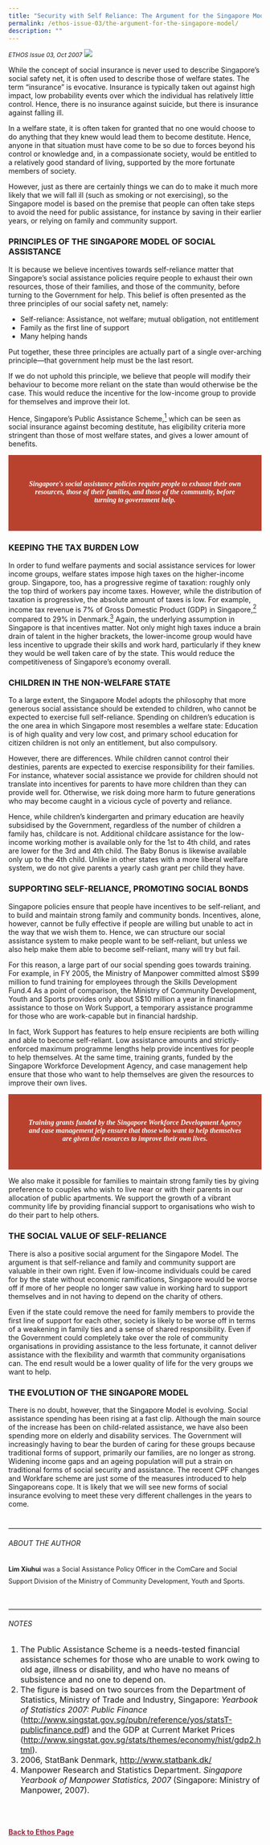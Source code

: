 ```yaml
---
title: "Security with Self Reliance: The Argument for the Singapore Model"
permalink: /ethos-issue-03/the-argument-for-the-singapore-model/
description: ""
---
```

<style>
	
.back a
{
	color: #9f2943;
	font-weight: bold;
}	

.bullet li
{
	font-size:16px;
}
	
.red
{
background-color: #B9422F;	
padding: 30px;
font-family: Georgia;
text-align: center;
}
	
.red h5
{
color:white	
}

.greybox h3, .greybox p, .greybox h4
{
	color: white;
}

.greybox ol li
{
	color: white;
	font-size: 16px;
	list-style-type: lower-alpha;    
}	
	
.author
{
border-bottom: 1px solid black;
margin-top:40px;
padding-bottom:30px;
border-top: 1px solid black;	

}

.author p {
	font-size: 0.9em;
	line-height:24px !important;
	}	
	
.small-text
{
font-size:16px;
}
	
	
	
</style>

<em><small>ETHOS Issue 03, Oct 2007</small></em>
<img src="/images/Ethos_Images/Ethos_Issue_03/3_Banner_Security%20with%20Self-Reliance-%20The%20Argument%20for%20the%20Singapore%20Model.jpg">


<p>While the concept of social insurance is never used to describe Singapore’s social safety net, it is often used to describe those of welfare states. The term “insurance” is evocative. Insurance is typically taken out against high impact, low probability events over which the individual has relatively little control. Hence, there is no insurance against suicide, but there is insurance against falling ill.</p>

<p>In a welfare state, it is often taken for granted that no one would choose to do anything that they knew would lead them to become destitute. Hence, anyone in that situation must have come to be so due to forces beyond his control or knowledge and, in a compassionate society, would be entitled to a relatively good standard of living, supported by the more fortunate members of society.</p>

<p>However, just as there are certainly things we can do to make it much more likely that we will fall ill (such as smoking or not exercising), so the Singapore model is based on the premise that people can often take steps to avoid the need for public assistance, for instance by saving in their earlier years, or relying on family and community support.</p>

<h3>PRINCIPLES OF THE SINGAPORE MODEL OF SOCIAL ASSISTANCE</h3>

<p>It is because we believe incentives towards self-reliance matter that Singapore’s social assistance policies require people to exhaust their own resources, those of their families, and those of the community, before turning to the Government for help. This belief is often presented as the three principles of our social safety net, namely:</p>

<ul>
<li>Self-reliance: Assistance, not welfare; mutual obligation, not entitlement</li>
<li>Family as the first line of support</li>
<li>Many helping hands</li>
</ul>

<p>Put together, these three principles are actually part of a single over-arching principle—that government help must be the last resort.</p>

<p>If we do not uphold this principle, we believe that people will modify their behaviour to become more reliant on the state than would otherwise be the case. This would reduce the incentive for the low-income group to provide for themselves and improve their lot.</p>

<p>Hence, Singapore’s Public Assistance Scheme,<a href="#notes"><sup>1</sup></a> which can be seen as social insurance against becoming destitute, has eligibility criteria more stringent than those of most welfare states, and gives a lower amount of benefits.</p>


<div class="red">
	
<h5><em>
Singapore's social assistance policies require people to exhaust their own resources, those of their families, and those of the community, before turning to government help.
</em></h5>

</div>


<h3>KEEPING THE TAX BURDEN LOW</h3>

<p>In order to fund welfare payments and social assistance services for lower income groups, welfare states impose high taxes on the higher-income group. Singapore, too, has a progressive regime of taxation: roughly only the top third of workers pay income taxes. However, while the distribution of taxation is progressive, the absolute amount of taxes is low. For example, income tax revenue is 7% of Gross Domestic Product (GDP) in Singapore,<a href="#notes"><sup>2</sup></a> compared to 29% in Denmark.<a href="#notes"><sup>3</sup></a> Again, the underlying assumption in Singapore is that incentives matter. Not only might high taxes induce a brain drain of talent in the higher brackets, the lower-income group would have less incentive to upgrade their skills and work hard, particularly if they knew they would be well taken care of by the state. This would reduce the competitiveness of Singapore’s economy overall.</p>

<h3>CHILDREN IN THE NON-WELFARE STATE</h3>

<p>To a large extent, the Singapore Model adopts the philosophy that more generous social assistance should be extended to children, who cannot be expected to exercise full self-reliance. Spending on children’s education is the one area in which Singapore most resembles a welfare state: Education is of high quality and very low cost, and primary school education for citizen children is not only an entitlement, but also compulsory.</p>

<p>However, there are differences. While children cannot control their destinies, parents are expected to exercise responsibility for their families. For instance, whatever social assistance we provide for children should not translate into incentives for parents to have more children than they can provide well for. Otherwise, we risk doing more harm to future generations who may become caught in a vicious cycle of poverty and reliance.</p>

<p>Hence, while children’s kindergarten and primary education are heavily subsidised by the Government, regardless of the number of children a family has, childcare is not. Additional childcare assistance for the low-income working mother is available only for the 1st to 4th child, and rates are lower for the 3rd and 4th child. The Baby Bonus is likewise available only up to the 4th child. Unlike in other states with a more liberal welfare system, we do not give parents a yearly cash grant per child they have.</p>

<h3>SUPPORTING SELF-RELIANCE, PROMOTING SOCIAL BONDS</h3>

<p>Singapore policies ensure that people have incentives to be self-reliant, and to build and maintain strong family and community bonds. Incentives, alone, however, cannot be fully effective if people are willing but unable to act in the way that we wish them to. Hence, we can structure our social assistance system to make people want to be self-reliant, but unless we also help make them able to become self-reliant, many will try but fail.</p>

<p>For this reason, a large part of our social spending goes towards training. For example, in FY 2005, the Ministry of Manpower committed almost S$99 million to fund training for employees through the Skills Development Fund.4 As a point of comparison, the Ministry of Community Development, Youth and Sports provides only about S$10 million a year in financial assistance to those on Work Support, a temporary assistance programme for those who are work-capable but in financial hardship.</p>

<p>In fact, Work Support has features to help ensure recipients are both willing and able to become self-reliant. Low assistance amounts and strictly-enforced maximum programme lengths help provide incentives for people to help themselves. At the same time, training grants, funded by the Singapore Workforce Development Agency, and case management help ensure that those who want to help themselves are given the resources to improve their own lives.</p>

<div class="red">
<h5><em>
Training grants funded by the Singapore Workforce Development Agency and case management jelp ensure that those who want to help themselves are given the resources to improve their own lives.
</em></h5>
</div>


<p>We also make it possible for families to maintain strong family ties by giving preference to couples who wish to live near or with their parents in our allocation of public apartments. We support the growth of a vibrant community life by providing financial support to organisations who wish to do their part to help others.</p>

<h3>THE SOCIAL VALUE OF SELF-RELIANCE</h3>

<p>There is also a positive social argument for the Singapore Model. The argument is that self-reliance and family and community support are valuable in their own right. Even if low-income individuals could be cared for by the state without economic ramifications, Singapore would be worse off if more of her people no longer saw value in working hard to support themselves and in not having to depend on the charity of others.</p>

<p>Even if the state could remove the need for family members to provide the first line of support for each other, society is likely to be worse off in terms of a weakening in family ties and a sense of shared responsibility. Even if the Government could completely take over the role of community organisations in providing assistance to the less fortunate, it cannot deliver assistance with the flexibility and warmth that community organisations can. The end result would be a lower quality of life for the very groups we want to help.</p>

<h3>THE EVOLUTION OF THE SINGAPORE MODEL</h3>

<p>There is no doubt, however, that the Singapore Model is evolving. Social assistance spending has been rising at a fast clip. Although the main source of the increase has been on child-related assistance, we have also been spending more on elderly and disability services. The Government will increasingly having to bear the burden of caring for these groups because traditional forms of support, primarily our families, are no longer as strong. Widening income gaps and an ageing population will put a strain on traditional forms of social security and assistance. The recent CPF changes and Workfare scheme are just some of the measures introduced to help Singaporeans cope. It is likely that we will see new forms of social insurance evolving to meet these very different challenges in the years to come.</p>



<div class="author">  

<h6>ABOUT THE AUTHOR</h6>

<p class="small-text"><strong>Lim Xiuhui</strong> was a Social Assistance Policy Officer in the ComCare and Social Support Division of the Ministry of Community Development, Youth and Sports. </p>

</div>

<h6><a name="notes"></a>NOTES</h6>

<ol>
<li class="small-text">The Public Assistance Scheme is a needs-tested financial assistance schemes for those who are unable to work owing to old age, illness or disability, and who have no means of subsistence and no one to depend on.</li>
<li class="small-text">The figure is based on two sources from the Department of Statistics, Ministry of Trade and Industry, Singapore: <em>Yearbook of Statistics 2007: Public Finance</em> (<a href="http://www.singstat.gov.sg/pubn/reference/yos/statsT-publicfinance.pdf">http://www.singstat.gov.sg/pubn/reference/yos/statsT-publicfinance.pdf</a>) and the GDP at Current Market Prices (<a href="http://www.singstat.gov.sg/stats/themes/economy/hist/gdp2.html">http://www.singstat.gov.sg/stats/themes/economy/hist/gdp2.html</a>).</li>
<li class="small-text">2006, StatBank Denmark, <a href="http://www.statbank.dk/">http://www.statbank.dk/</a></li>
<li class="small-text">Manpower Research and Statistics Department. <em>Singapore Yearbook of Manpower Statistics, 2007</em> (Singapore: Ministry of Manpower, 2007).</li>
</ol>

<br>





<br>
<br>	
<div class="back">
<a href="/ethos/">Back to Ethos Page</a>	
</div>